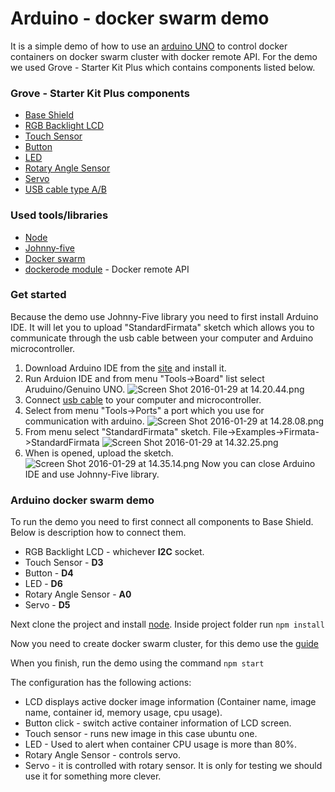 # Arduino - docker swarm demo #

It is a simple demo of how to use an [arduino UNO](https://www.arduino.cc/en/Main/ArduinoBoardUno) to control docker containers on docker swarm cluster with docker remote API. For the demo we used Grove - Starter Kit Plus which contains components listed below.

### Grove - Starter Kit Plus components ###

* [Base Shield](http://www.seeedstudio.com/wiki/GROVE_-_Starter_Kit_v1.1b#Grove_Base_Board)
* [RGB Backlight LCD](http://www.seeedstudio.com/wiki/Grove_-_LCD_RGB_Backlight)
* [Touch Sensor](http://www.seeedstudio.com/wiki/Grove_-_Touch_Sensor)
* [Button](http://www.seeedstudio.com/wiki/GROVE_-_Starter_Kit_v1.1b#Grove_-_Button)
* [LED](http://www.seeedstudio.com/wiki/GROVE_-_Starter_Kit_v1.1b#Grove_-_LED)
* [Rotary Angle Sensor](http://www.seeedstudio.com/wiki/GROVE_-_Starter_Kit_v1.1b#Grove_-_Rotary_Angle_Sensor)
* [Servo](http://www.seeedstudio.com/wiki/Grove_-_Servo)
* [USB cable type A/B](https://store.arduino.cc/product/M000006)

### Used tools/libraries ###

* [Node](https://nodejs.org/en/)
* [Johnny-five](https://github.com/rwaldron/johnny-five)
* [Docker swarm](https://docs.docker.com/swarm/install-w-machine/)
* [dockerode module](https://github.com/apocas/dockerode) - Docker remote API


### Get started ###

Because the demo use Johnny-Five library you need to first install Arduino IDE. It will let you to upload "StandardFirmata" sketch which allows you to communicate through the usb cable between your computer and Arduino microcontroller.

1. Download Arduino IDE from the [site](https://www.arduino.cc/en/Main/Software) and install it.
2. Run Arduion IDE and from menu "Tools->Board" list select Aruduino/Genuino UNO.
![Screen Shot 2016-01-29 at 14.20.44.png](https://bitbucket.org/repo/5r7n77/images/458790913-Screen%20Shot%202016-01-29%20at%2014.20.44.png)
3. Connect [usb cable](https://store.arduino.cc/product/M000006) to your computer and microcontroller.
4. Select from menu "Tools->Ports" a port which you use for communication with arduino.
![Screen Shot 2016-01-29 at 14.28.08.png](https://bitbucket.org/repo/5r7n77/images/2173095365-Screen%20Shot%202016-01-29%20at%2014.28.08.png)
5. From menu select "StandardFirmata" sketch. File->Examples->Firmata->StandardFirmata
![Screen Shot 2016-01-29 at 14.32.25.png](https://bitbucket.org/repo/5r7n77/images/2613070257-Screen%20Shot%202016-01-29%20at%2014.32.25.png)
6. When is opened, upload the sketch.
![Screen Shot 2016-01-29 at 14.35.14.png](https://bitbucket.org/repo/5r7n77/images/296670973-Screen%20Shot%202016-01-29%20at%2014.35.14.png)
Now you can close Arduino IDE and use Johnny-Five library.

### Arduino docker swarm demo ###

To run the demo you need to first connect all components to Base Shield. Below is description how to connect them.

* RGB Backlight LCD - whichever **I2C** socket.
* Touch Sensor - **D3**
* Button - **D4**
* LED - **D6**
* Rotary Angle Sensor - **A0**
* Servo - **D5**

Next clone the project and install [node](https://nodejs.org/en/).
Inside project folder run ```npm install```

Now you need to create docker swarm cluster, for this demo use the [guide](https://docs.docker.com/swarm/install-w-machine/)

When you finish, run the demo using the command ```npm start```

The configuration has the following actions:

* LCD displays active docker image information (Container name, image name, container id, memory usage, cpu usage).
* Button click - switch active container information of LCD screen.
* Touch sensor - runs new image in this case ubuntu one.
* LED - Used to alert when container CPU usage is more than 80%.
* Rotary Angle Sensor - controls servo.
* Servo - it is controlled with rotary sensor. It is only for testing we should use it for something more clever.
